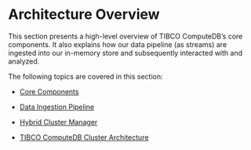 # Architecture Overview

This section presents a high-level overview of TIBCO ComputeDB’s core components. It also explains how our data pipeline (as streams) are ingested into our in-memory store and subsequently interacted with and analyzed.

The following topics are covered in this section:

* [Core Components](architecture/core_components.md)

* [Data Ingestion Pipeline](architecture/data_ingestion_pipeline.md)

* [Hybrid Cluster Manager](architecture/hybrid_cluster_manager.md)

* [TIBCO ComputeDB Cluster Architecture](architecture/cluster_architecture.md)






